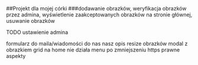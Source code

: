 ##Projekt dla mojej córki
###dodawanie obrazków, weryfikacja obrazków przez admina, 
wyświetlenie zaakceptowanych obrazków na stronie głównej,
usuwanie obrazków


TODO
ustawienie admina

formularz do maila/wiadomości do nas
nasz opis
resize obrazków
modal z obrazkiem
grid na home
nie działa menu po zmniejszeniu
https
prawne aspekty
